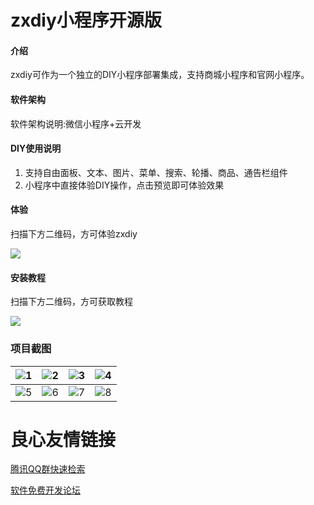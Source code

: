 # zxdiy小程序开源版

#### 介绍
zxdiy可作为一个独立的DIY小程序部署集成，支持商城小程序和官网小程序。

#### 软件架构
软件架构说明:微信小程序+云开发 

#### DIY使用说明

1. 支持自由面板、文本、图片、菜单、搜索、轮播、商品、通告栏组件
2. 小程序中直接体验DIY操作，点击预览即可体验效果

#### 体验

扫描下方二维码，方可体验zxdiy

![](/pleaseDelete/ecode.jpg)

#### 安装教程

扫描下方二维码，方可获取教程

![](/pleaseDelete/user.jpg)

### 项目截图

| ![1](/pleaseDelete/s1.png) | ![2](/pleaseDelete/s2.png) | ![3](/pleaseDelete/s10.png) | ![4](/pleaseDelete/s4.png) |
| --------------------------- | --------------------------- | --------------------------- | --------------------------- |
| ![5](/pleaseDelete/s5.png) | ![6](/pleaseDelete/s6.png) | ![7](/pleaseDelete/s7.png) | ![8](/pleaseDelete/s8.png) |


 # 良心友情链接

[腾讯QQ群快速检索](http://u.720life.cn/s/8cf73f7c)

[软件免费开发论坛](http://u.720life.cn/s/bbb01dc0)